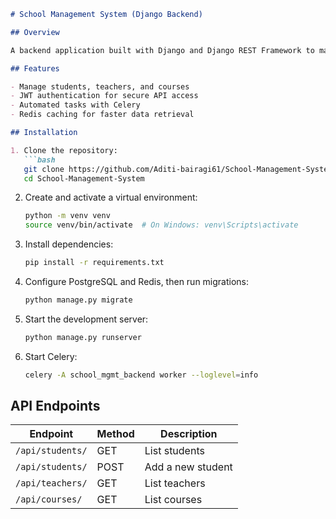 ```markdown
# School Management System (Django Backend)

## Overview

A backend application built with Django and Django REST Framework to manage students, teachers, and courses. It supports CRUD operations, JWT-based authentication, background task scheduling with Celery, and caching with Redis.

## Features

- Manage students, teachers, and courses
- JWT authentication for secure API access
- Automated tasks with Celery
- Redis caching for faster data retrieval

## Installation

1. Clone the repository:
   ```bash
   git clone https://github.com/Aditi-bairagi61/School-Management-System.git
   cd School-Management-System
   ```

2. Create and activate a virtual environment:
   ```bash
   python -m venv venv
   source venv/bin/activate  # On Windows: venv\Scripts\activate
   ```

3. Install dependencies:
   ```bash
   pip install -r requirements.txt
   ```

4. Configure PostgreSQL and Redis, then run migrations:
   ```bash
   python manage.py migrate
   ```

5. Start the development server:
   ```bash
   python manage.py runserver
   ```

6. Start Celery:
   ```bash
   celery -A school_mgmt_backend worker --loglevel=info
   ```

## API Endpoints

| Endpoint               | Method | Description           |
|------------------------|--------|-----------------------|
| `/api/students/`       | GET    | List students         |
| `/api/students/`       | POST   | Add a new student     |
| `/api/teachers/`       | GET    | List teachers         |
| `/api/courses/`        | GET    | List courses          |

